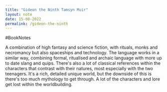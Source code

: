 ```yaml
---
title: "Gideon the Ninth Tamsyn Muir"
layout: note
date: 15-08-2022
permalink: /gideon-the-ninth
---
```


#BookNotes 

A combination of high fantasy and science fiction, with rituals, monks and necromancy but also spaceships and technology. The language works in a similar way, combining formal, ritualised and archaic language with more up to date slang and quips. There's also a lot of classical references within the characters that contrast with their natures, most especially with the two teenagers. It's a rich, detailed unique world, but the downside of this is there's too much mythology to get through. A lot of the characters and lore get lost within the worldbuilding.
